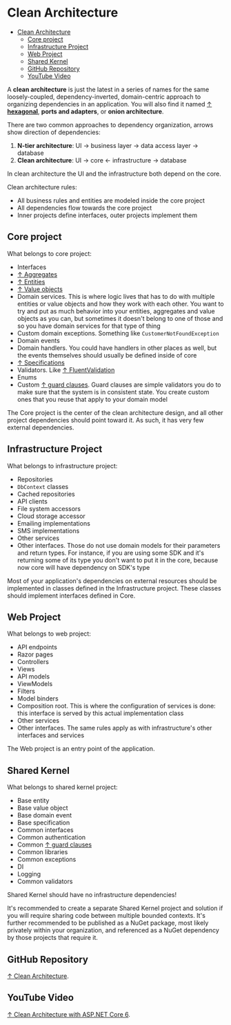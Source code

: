 # Clean Architecture

- [Clean Architecture](#clean-architecture)
  - [Core project](#core-project)
  - [Infrastructure Project](#infrastructure-project)
  - [Web Project](#web-project)
  - [Shared Kernel](#shared-kernel)
  - [GitHub Repository](#github-repository)
  - [YouTube Video](#youtube-video)

A **clean architecture** is just the latest in a series of names for the same loosely-coupled, dependency-inverted, domain-centric approach to organizing dependencies in an application. You will also find it named [↑ **hexagonal**](https://en.wikipedia.org/wiki/Hexagonal_architecture_(software)), **ports and adapters**, or **onion architecture**.

There are two common approaches to dependency organization, arrows show direction of dependencies:

1. **N-tier architecture**: UI → business layer → data access layer → database
2. **Clean architecture**: UI → core ← infrastructure → database

In clean architecture the UI and the infrastructure both depend on the core.

Clean architecture rules:

- All business rules and entities are modeled inside the core project
- All dependencies flow towards the core project
- Inner projects define interfaces, outer projects implement them

## Core project

What belongs to core project:

- Interfaces
- [↑ Aggregates](https://deviq.com/domain-driven-design/aggregate-pattern)
- [↑ Entities](https://deviq.com/domain-driven-design/entity)
- [↑ Value objects](https://deviq.com/domain-driven-design/value-object)
- Domain services. This is where logic lives that has to do with multiple entities or value objects and how they work with each other. You want to try and put as much behavior into your entities, aggregates and value objects as you can, but sometimes it doesn't belong to one of those and so you have domain services for that type of thing
- Custom domain exceptions. Something like `CustomerNotFoundException`
- Domain events
- Domain handlers. You could have handlers in other places as well, but the events themselves should usually be defined inside of core
- [↑ Specifications](https://deviq.com/design-patterns/specification-pattern)
- Validators. Like [↑ FluentValidation](https://github.com/FluentValidation/FluentValidation)
- Enums
- Custom [↑ guard clauses](https://github.com/ardalis/GuardClauses). Guard clauses are simple validators you do to make sure that the system is in consistent state. You create custom ones that you reuse that apply to your domain model

The Core project is the center of the clean architecture design, and all other project dependencies should point toward it. As such, it has very few external dependencies.

## Infrastructure Project

What belongs to infrastructure project:

- Repositories
- `DbContext` classes
- Cached repositories
- API clients
- File system accessors
- Cloud storage accessor
- Emailing implementations
- SMS implementations
- Other services
- Other interfaces. Those do not use domain models for their parameters and return types. For instance, if you are using some SDK and it's returning some of its type you don't want to put it in the core, because now core will have dependency on SDK's type

Most of your application's dependencies on external resources should be implemented in classes defined in the Infrastructure project. These classes should implement interfaces defined in Core.

## Web Project

What belongs to web project:

- API endpoints
- Razor pages
- Controllers
- Views
- API models
- ViewModels
- Filters
- Model binders
- Composition root. This is where the configuration of services is done: this interface is served by this actual implementation class
- Other services
- Other interfaces. The same rules apply as with infrastructure's other interfaces and services

The Web project is an entry point of the application.

## Shared Kernel

What belongs to shared kernel project:

- Base entity
- Base value object
- Base domain event
- Base specification
- Common interfaces
- Common authentication
- Common [↑ guard clauses](https://github.com/ardalis/GuardClauses)
- Common libraries
- Common exceptions
- DI
- Logging
- Common validators

Shared Kernel should have no infrastructure dependencies!

It's recommended to create a separate Shared Kernel project and solution if you will require sharing code between multiple bounded contexts. It's further recommended to be published as a NuGet package, most likely privately within your organization, and referenced as a NuGet dependency by those projects that require it.

## GitHub Repository

[↑ Clean Architecture](https://github.com/ardalis/CleanArchitecture).

## YouTube Video

[↑ Clean Architecture with ASP.NET Core 6](https://www.youtube.com/watch?v=lkmvnjypENw).